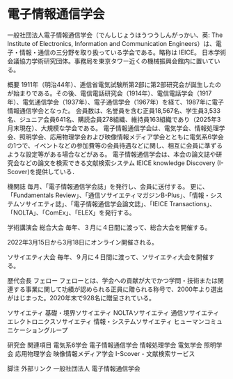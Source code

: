 # 電子情報通信学会

一般社団法人電子情報通信学会（でんしじょうほうつうしんがっかい、英: The Institute of Electronics, Information and Communication Engineers）は、電子・情報・通信の三分野を取り扱っている学会である。略称は IEICE。
日本学術会議協力学術研究団体。事務局を東京タワー近くの機械振興会館内に置いている。

概要
1911年（明治44年）、逓信省電気試験所第2部に第2部研究会が誕生したのが始まりである。その後、電信電話研究会（1914年）、電信電話学会（1917年）、電気通信学会（1937年）、電子通信学会（1967年）を経て、1987年に電子情報通信学会となった。
会員数は、名誉員を含む正員18,567名、学生員3,533名、ジュニア会員641名、購読会員278組織、維持員163組織であり（2025年3月末現在）、大規模な学会である。
電子情報通信学会は、電気学会、情報処理学会、照明学会、応用物理学会および映像情報メディア学会とともに電気系6学会の1つで、イベントなどの参加費等の会員待遇などに関し、相互に会員に準ずるような設定等がある場合などがある。
電子情報通信学会は、本会の論文誌や研究会などの論文を検索できる文献検索システム IEICE knowledge Discovery (I-Scover)を提供している．

機関誌
毎月、「電子情報通信学会誌」を発行し、会員に送付する。
更に、「Fundamentals Review」、「通信ソサイエティマガジンB-Plus」、「情報・システムソサイエティ誌」、「電子情報通信学会論文誌」、「IEICE Transactions」、「NOLTA」、「ComEx」、「ELEX」を発行する。

学術講演会
総合大会
毎年、３月に４日間に渡って、総合大会を開催する。

2022年3月15日から3月18日にオンライン開催される。

ソサイエティ大会
毎年、９月に４日間に渡って、ソサイエティ大会を開催する。

歴代会長
フェロー
フェローとは、学会への貢献が大でかつ学問・技術または関連する事業に関して功績が認められる正員に贈られる称号で、2000年より選出がはじまった。2020年末で928名に贈呈されている。

ソサイエティ
基礎・境界ソサイエティ
NOLTAソサイエティ
通信ソサイエティ
エレクトロニクスソサイエティ
情報・システムソサイエティ
ヒューマンコミュニケーショングループ

研究会
関連項目
電気系6学会
電子情報通信学会
情報処理学会
電気学会
照明学会
応用物理学会
映像情報メディア学会
I-Scover - 文献検索サービス

脚注
外部リンク
一般社団法人 電子情報通信学会